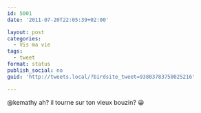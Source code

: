 ```yaml
---
id: 5001
date: '2011-07-20T22:05:39+02:00'

layout: post
categories:
  - Vis ma vie
tags:
  - tweet
format: status
publish_social: no
guid: 'http://tweets.local/?birdsite_tweet=93803783750025216'

---
```


@kemathy ah? il tourne sur ton vieux bouzin? 😀